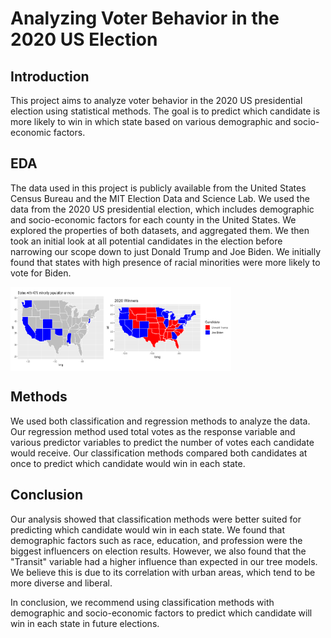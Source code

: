 # Analyzing Voter Behavior in the 2020 US Election
## Introduction
This project aims to analyze voter behavior in the 2020 US presidential election using statistical methods. The goal is to predict which candidate is more likely to win in which state based on various demographic and socio-economic factors.
## EDA
The data used in this project is publicly available from the United States Census Bureau and the MIT Election Data and Science Lab. We used the data from the 2020 US presidential election, which includes demographic and socio-economic factors for each county in the United States. We explored the properties of both datasets, and aggregated them. We then took an initial look at all potential candidates in the election before narrowing our scope down to just Donald Trump and Joe Biden. We initially found that states with high presence of racial minorities were more likely to vote for Biden. 
<div style="display: flex;">
    <img src="images/high_minority_plot.png" alt="Image 1" style="width: 30%;">
    <img src="images/winners2020_plot.png" alt="Image 2" style="width: 40%;">
</div>

## Methods
We used both classification and regression methods to analyze the data. Our regression method used total votes as the response variable and various predictor variables to predict the number of votes each candidate would receive. Our classification methods compared both candidates at once to predict which candidate would win in each state. 

## Conclusion
Our analysis showed that classification methods were better suited for predicting which candidate would win in each state. We found that demographic factors such as race, education, and profession were the biggest influencers on election results. However, we also found that the "Transit" variable had a higher influence than expected in our tree models. We believe this is due to its correlation with urban areas, which tend to be more diverse and liberal.

In conclusion, we recommend using classification methods with demographic and socio-economic factors to predict which candidate will win in each state in future elections.
